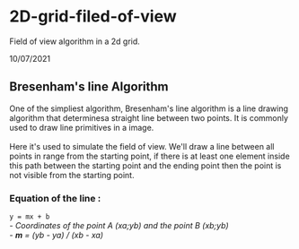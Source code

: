 # 2D-grid-filed-of-view
Field of view algorithm in a 2d grid.

10/07/2021


## Bresenham's line Algorithm 

One of the simpliest algorithm, Bresenham's line algorithm is a line drawing algorithm that determinesa straight line between two points. It is commonly used to draw line primitives in a image. </br> \
Here it's used to simulate the field of view. We'll draw a line between all points in range from the starting point, if there is at least one element inside this path between the starting point and the ending point then the point is not visible from the starting point.

### Equation of the line :
`y = mx + b` 
</br> <i> - Coordinates of the point A (xa;yb) and the point B (xb;yb) </i>
</br> <i> - <b>m</b> = (yb - ya) / (xb - xa) </i>
